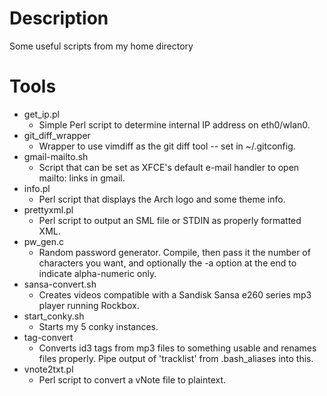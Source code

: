 # Description

Some useful scripts from my home directory

# Tools

* get_ip.pl
    * Simple Perl script to determine internal IP address on eth0/wlan0.
* git_diff_wrapper
    * Wrapper to use vimdiff as the git diff tool -- set in ~/.gitconfig.
* gmail-mailto.sh
    * Script that can be set as XFCE's default e-mail handler to open mailto: links in gmail.
* info.pl
    * Perl script that displays the Arch logo and some theme info.
* prettyxml.pl
    * Perl script to output an SML file or STDIN as properly formatted XML.
* pw_gen.c
    * Random password generator. Compile, then pass it the number of characters you want, and optionally the -a option at the end to indicate alpha-numeric only.
* sansa-convert.sh
    * Creates videos compatible with a Sandisk Sansa e260 series mp3 player running Rockbox.
* start_conky.sh
    * Starts my 5 conky instances.
* tag-convert
    * Converts id3 tags from mp3 files to something usable and renames files properly. Pipe output of 'tracklist' from .bash_aliases into this.
* vnote2txt.pl
    * Perl script to convert a vNote file to plaintext.
